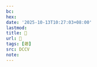 ```yaml
---
bc:
hex:
date: '2025-10-13T10:27:03+08:00'
lastmod:
title: 􃐇
url: 􃐇
tags: [薌]
src: DCCV
note:
---
```

